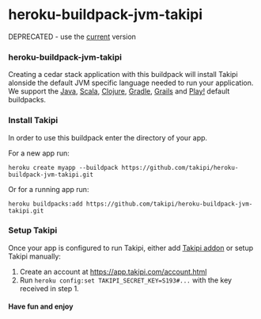 # heroku-buildpack-jvm-takipi
DEPRECATED -
use the [current](https://github.com/takipi/heroku-buildpack-takipi.git) version  



### heroku-buildpack-jvm-takipi

Creating a cedar stack application with this buildpack will install Takipi alonside the default
JVM specific language needed to run your application. We support the [Java](https://github.com/heroku/heroku-buildpack-java),
[Scala](https://github.com/heroku/heroku-buildpack-scala), [Clojure](https://github.com/heroku/heroku-buildpack-clojure),
[Gradle](https://github.com/heroku/heroku-buildpack-gradle), [Grails](https://github.com/heroku/heroku-buildpack-grails)
 and [Play!](https://github.com/heroku/heroku-buildpack-play) default buildpacks.

### Install Takipi

In order to use this buildpack enter the directory of your app.

For a new app run:

`heroku create myapp --buildpack https://github.com/takipi/heroku-buildpack-jvm-takipi.git`

Or for a running app run:

`heroku buildpacks:add https://github.com/takipi/heroku-buildpack-jvm-takipi.git`

### Setup Takipi

Once your app is configured to run Takipi, either add [Takipi addon](https://addons.heroku.com/takipi) or setup Takipi manually:

1. Create an account at https://app.takipi.com/account.html
2. Run `heroku config:set TAKIPI_SECRET_KEY=S193#...` with the key received in step 1.
 
#### Have fun and enjoy
